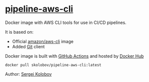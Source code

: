 # [pipeline-aws-cli](https://github.com/skolobov/pipeline-aws-cli)

Docker image with AWS CLI tools for use in CI/CD pipelines.

It is based on:
* Official [amazon/aws-cli](https://hub.docker.com/r/amazon/aws-cli) image
* Added [Git](https://git-scm.com/) client

Docker image is built with [GitHub Actions](.github/workflows/publish.yml) 
and hosted by [Docker Hub](https://hub.docker.com/r/skolobov/pipeline-aws-cli)

```
docker pull skolobov/pipeline-aws-cli:latest
```

Author: [Sergei Kolobov](https://github.com/skolobov)

